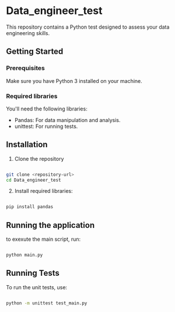 # Data_engineer_test
This repository contains a Python test designed to assess your data engineering skills.

## Getting Started

### Prerequisites 
Make sure you have Python 3 installed on your machine.

### Required libraries

You'll need the following libraries:

- Pandas: For data manipulation and analysis.
- unittest: For running tests.



## Installation

1. Clone the repository

```bash

git clone <repository-url>
cd Data_engineer_test

```

2. Install required libraries:

```bash

pip install pandas

```

## Running the application

to exexute the main script, run: 


```bash

python main.py

```

## Running Tests

To run the unit tests, use:

```bash

python -m unittest test_main.py

```

